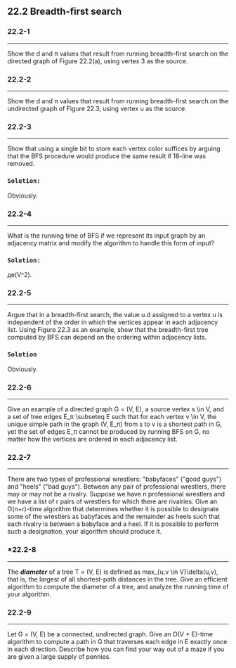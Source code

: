 ## 22.2 Breadth-first search

### 22.2-1
***
Show the d and π values that result from running breadth-first search on the directed graph of Figure 22.2(a), using vertex 3 as the 
source.

### 22.2-2
***
Show the d and π values that result from running breadth-first search on the undirected graph of Figure 22.3, using vertex u as the 
source.

### 22.2-3
***
Show that using a single bit to store each vertex color suffices by arguing that the BFS procedure would produce the same result if 
18-line was removed.

### `Solution:`
Obviously.

### 22.2-4
***
What is the running time of BFS if we represent its input graph by an adjacency matrix and modify the algorithm to handle this form 
of input?

### `Solution:`
де(V^2).

### 22.2-5
***
Argue that in a breadth-first search, the value u.d assigned to a vertex u is independent of the order in which the vertices appear 
in each adjacency list. Using Figure 22.3 as an example, show that the breadth-first tree computed by BFS can depend on the ordering 
within adjacency lists.

### `Solution`
Obviously.

### 22.2-6
***
Give an example of a directed graph G = (V, E), a source vertex s \in V, and a set of tree edges E_π \subseteq E such that for each 
vertex v \in V, the unique simple path in the graph (V, E_π) from s to v is a shortest path in G, yet the set of edges E_π cannot be 
produced by running BFS on G, no matter how the vertices are ordered in each adjacency list.

### 22.2-7
***
There are two types of professional wrestlers: "babyfaces" ("good guys") and "heels" ("bad guys"). Between any pair of professional 
wrestlers, there may or may not be a rivalry. Suppose we have n professional wrestlers and we have a list of r pairs of wrestlers for 
which there are rivalries. Give an O(n+r)-time algorithm that determines whether it is possible to designate some of the wrestlers as 
babyfaces and the remainder as heels such that each rivalry is between a babyface and a heel. If it is possible to perform such a 
designation, your algorithm should produce it.

### *22.2-8
***
The __*diameter*__ of a tree T = (V, E) is defined as max_{u,v \in V}\delta(u,v), that is, the largest of all shortest-path distances 
in the tree. Give an efficient algorithm to compute the diameter of a tree, and analyze the running time of your algorithm.

### 22.2-9
***
Let G = (V, E) be a connected, undirected graph. Give an O(V + E)-time algorithm to compute a path in G that traverses each edge in E 
exactly once in each direction. Describe how you can find your way out of a maze if you are given a large supply of pennies.
